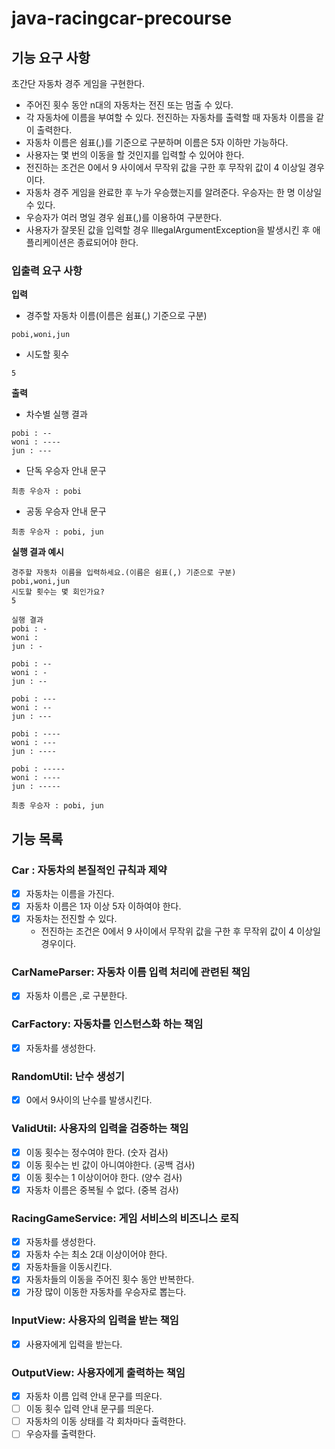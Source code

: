 # java-racingcar-precourse
## 기능 요구 사항
초간단 자동차 경주 게임을 구현한다.
- 주어진 횟수 동안 n대의 자동차는 전진 또는 멈출 수 있다.
- 각 자동차에 이름을 부여할 수 있다. 전진하는 자동차를 출력할 때 자동차 이름을 같이 출력한다.
- 자동차 이름은 쉼표(,)를 기준으로 구분하며 이름은 5자 이하만 가능하다.
- 사용자는 몇 번의 이동을 할 것인지를 입력할 수 있어야 한다.
- 전진하는 조건은 0에서 9 사이에서 무작위 값을 구한 후 무작위 값이 4 이상일 경우이다.
- 자동차 경주 게임을 완료한 후 누가 우승했는지를 알려준다. 우승자는 한 명 이상일 수 있다.
- 우승자가 여러 명일 경우 쉼표(,)를 이용하여 구분한다.
- 사용자가 잘못된 값을 입력할 경우 IllegalArgumentException을 발생시킨 후 애플리케이션은 종료되어야 한다.

### 입출력 요구 사항
**입력**
- 경주할 자동차 이름(이름은 쉼표(,) 기준으로 구분)
```
pobi,woni,jun
```
- 시도할 횟수
```
5
```
**출력**
- 차수별 실행 결과
```
pobi : --
woni : ----
jun : ---
```
- 단독 우승자 안내 문구
```
최종 우승자 : pobi
```
- 공동 우승자 안내 문구
```
최종 우승자 : pobi, jun
```
**실행 결과 예시**
```
경주할 자동차 이름을 입력하세요.(이름은 쉼표(,) 기준으로 구분)
pobi,woni,jun
시도할 횟수는 몇 회인가요?
5

실행 결과
pobi : -
woni : 
jun : -

pobi : --
woni : -
jun : --

pobi : ---
woni : --
jun : ---

pobi : ----
woni : ---
jun : ----

pobi : -----
woni : ----
jun : -----

최종 우승자 : pobi, jun
```
## 기능 목록
### Car : 자동차의 본질적인 규칙과 제약
- [X] 자동차는 이름을 가진다.
- [X] 자동차 이름은 1자 이상 5자 이하여야 한다.
- [X] 자동차는 전진할 수 있다. 
  - 전진하는 조건은 0에서 9 사이에서 무작위 값을 구한 후 무작위 값이 4 이상일 경우이다.

### CarNameParser: 자동차 이름 입력 처리에 관련된 책임
- [X] 자동차 이름은 ,로 구분한다.

### CarFactory: 자동차를 인스턴스화 하는 책임
- [X] 자동차를 생성한다.

### RandomUtil: 난수 생성기
- [X] 0에서 9사이의 난수를 발생시킨다.

### ValidUtil: 사용자의 입력을 검증하는 책임
- [X] 이동 횟수는 정수여야 한다. (숫자 검사)
- [X] 이동 횟수는 빈 값이 아니여야한다. (공백 검사)
- [X] 이동 횟수는 1 이상이어야 한다. (양수 검사)
- [X] 자동차 이름은 중복될 수 없다. (중복 검사)

### RacingGameService: 게임 서비스의 비즈니스 로직
- [X] 자동차를 생성한다.
- [X] 자동차 수는 최소 2대 이상이어야 한다.
- [X] 자동차들을 이동시킨다.
- [X] 자동차들의 이동을 주어진 횟수 동안 반복한다.
- [x] 가장 많이 이동한 자동차를 우승자로 뽑는다.

### InputView: 사용자의 입력을 받는 책임
- [X] 사용자에게 입력을 받는다.

### OutputView: 사용자에게 출력하는 책임
- [X] 자동차 이름 입력 안내 문구를 띄운다.
- [ ] 이동 횟수 입력 안내 문구를 띄운다.
- [ ] 자동차의 이동 상태를 각 회차마다 출력한다.
- [ ] 우승자를 출력한다.